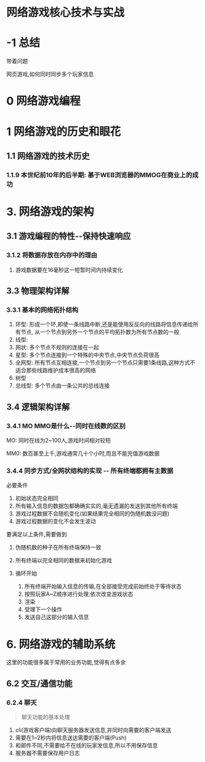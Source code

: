 # 网络游戏核心技术与实战 

# -1 总结

带着问题

网页游戏,如何同时同步多个玩家信息



# 0 网络游戏编程

# 1 网络游戏的历史和眼花

## 1.1 网络游戏的技术历史

### 1.1.9 本世纪前10年的后半期: 基于WEB浏览器的MMOG在商业上的成功

# 3. 网络游戏的架构

## 3.1 游戏编程的特性--保持快速响应

### 3.1.2 将数据存放在内存中的理由

1. 游戏数据要在16毫秒这一短暂时间内持续变化

## 3.3 物理架构详解

### 3.3.1 基本的网络拓扑结构

1. 环型: 形成一个环,即使一条线路中断,还是能使用反反向的线路将信息传递给所有节点, 从一个节点到另外一个节点的平均拓扑数为所有节点数的一般
2. 线型: 
3. 网状: 多个节点不规则的连接在一起
4. 星型: 多个节点连接到一个特殊的中央节点,中央节点负荷很高
5. 全网型: 所有节点互相连接,一个节点到另一个节点只需要1条线路,这种方式不适合那些线路维护成本很高的网络
6. 树型
7. 总线型: 多个节点由一条公共的总线连接

## 3.4 逻辑架构详解

### 3.4.1 MO MMO是什么--同时在线数的区别

MO: 同时在线为2~100人,游戏时间相对较短

MM0: 数百甚至上千,游戏通常几十个小时,而且不能充值游戏数据

### 3.4.4 同步方式/全网状结构的实现 -- 所有终端都拥有主数据

必要条件

1. 初始状态完全相同
2. 所有输入信息的数据包都确确实实的,毫无遗漏的发送到其他所有终端
3. 游戏过程数据不会随机变化(如果结果完全相同的伪随机数没问题)
4. 游戏过程数据的变化不会发生波动

要满足以上条件,需要做到

1. 伪随机数的种子在所有终端保持一致
2. 所有终端以完全相同的数据来初始化游戏
3. 循环开始

    1. 所有终端开始输入信息的传输,在全部接受完成前始终处于等待状态
    2. 按照玩家A~Z顺序进行处理,依次改变游戏状态
    3. 渲染
    4. 受理下一个操作
    5. 发送自己这部分的输入信息
    


# 6. 网络游戏的辅助系统

这里的功能很多属于常用的业务功能,觉得有点多余

## 6.2 交互/通信功能

### 6.2.4 聊天

> 聊天功能的基本处理

1. cli(游戏客户端)向聊天服务器发送信息,并同时向需要的客户端发送
2. 需要在1~2秒内将信息送达需要的客户端(Push)
3. 和邮件不同,不需要给不在线的玩家发信息,所以不用保存信息
4. 服务器不需要保存用户日志

